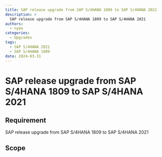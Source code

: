 ```yaml
---
title: SAP release upgrade from SAP S/4HANA 1809 to SAP S/4HANA 2021
description: >
  SAP release upgrade from SAP S/4HANA 1809 to SAP S/4HANA 2021
authors:
  - nype
categories:
  - Upgrades
tags:
  - SAP S/4HANA 2021
  - SAP S/4HANA 1809
date: 2024-03-31
---
```


# SAP release upgrade from SAP S/4HANA 1809 to SAP S/4HANA 2021

## Requirement

SAP release upgrade from SAP S/4HANA 1809 to SAP S/4HANA 2021
<!-- more -->

## Scope


